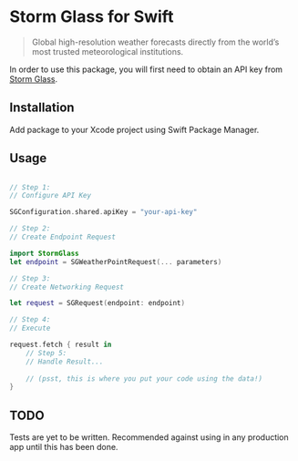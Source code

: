 # Storm Glass for Swift

> Global high-resolution weather forecasts directly from the world’s most trusted meteorological institutions.

In order to use this package, you will first need to obtain an API key from [Storm Glass](https://stormglass.io/).

## Installation

Add package to your Xcode project using Swift Package Manager.

## Usage

```swift

// Step 1:
// Configure API Key

SGConfiguration.shared.apiKey = "your-api-key"

// Step 2:
// Create Endpoint Request

import StormGlass
let endpoint = SGWeatherPointRequest(... parameters)

// Step 3:
// Create Networking Request

let request = SGRequest(endpoint: endpoint)

// Step 4:
// Execute

request.fetch { result in
    // Step 5:
    // Handle Result...
    
    // (psst, this is where you put your code using the data!)
}
```

## TODO

Tests are yet to be written. Recommended against using in any production app until this has been done.
